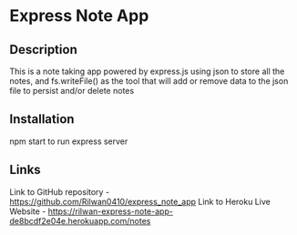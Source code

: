 # Express Note App

## Description
This is a note taking app powered by express.js using json to store all the notes, and fs.writeFile() as the tool that will add or remove data to the json file to persist and/or delete notes


## Installation
npm start to run express server


## Links
Link to GitHub repository - https://github.com/Rilwan0410/express_note_app 
Link to Heroku Live Website - https://rilwan-express-note-app-de8bcdf2e04e.herokuapp.com/notes 